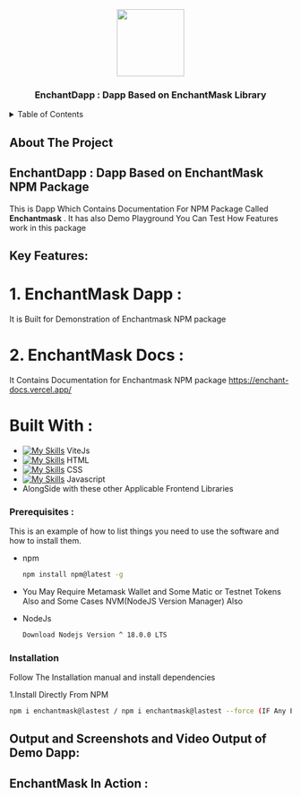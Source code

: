<div align="center">
 <img src="https://github.com/Adidem23/EnchantMask/assets/124609794/b18d8abd-ec4a-4b38-9936-24c01ede9a00" height="120px" width="120px" />
  <h3 align="center"> EnchantDapp : Dapp Based on EnchantMask Library</h3>
</div>
<details>
  <summary>Table of Contents</summary>
  <ol>
    <li>
      <a href="#about-the-project">About The Project</a>
      <ul>
        <li><a href="#built-with">Built With</a></li>
      </ul>
    </li>
    <li>
      <a href="#getting-started">Getting Started</a>
      <ul>
        <li><a href="#prerequisites">Prerequisites</a></li>
        <li><a href="#installation">Installation</a></li>
      </ul>
    </li>
    <li><a href="#usage">Usage</a></li>
  </ol>
</details>

## About The Project

##  EnchantDapp : Dapp Based on EnchantMask NPM Package
 This is Dapp Which Contains Documentation For NPM Package Called <strong>Enchantmask</strong> . It has also Demo Playground You Can Test How Features work in this package 
 
## Key Features:

# 1. EnchantMask Dapp : 
It is Built for Demonstration of Enchantmask NPM package

# 2. EnchantMask Docs :
It Contains Documentation for Enchantmask NPM package
https://enchant-docs.vercel.app/

# Built With : 

 - [![My Skills](https://skillicons.dev/icons?i=vite&perline=3)](https://skillicons.dev) ViteJs
 - [![My Skills](https://skillicons.dev/icons?i=html&perline=3)](https://skillicons.dev) HTML
 - [![My Skills](https://skillicons.dev/icons?i=css&perline=3)](https://skillicons.dev) CSS
 - [![My Skills](https://skillicons.dev/icons?i=javascript&perline=3)](https://skillicons.dev) Javascript
 - AlongSide with these other Applicable Frontend Libraries


### Prerequisites : 
This is an example of how to list things you need to use the software and how to install them.

* npm
  ```sh
  npm install npm@latest -g
  ```
* You May Require Metamask Wallet and Some Matic or Testnet Tokens Also and Some Cases NVM(NodeJS Version Manager) Also 
  
* NodeJs
  ```sh
  Download Nodejs Version ^ 18.0.0 LTS 
  ```

### Installation
Follow The Installation manual and install dependencies 

1.Install Directly From NPM 
   ```sh
npm i enchantmask@lastest / npm i enchantmask@lastest --force (IF Any Error Occurs)
   ```

## Output and Screenshots and Video Output of Demo Dapp:


## EnchantMask In Action  :
